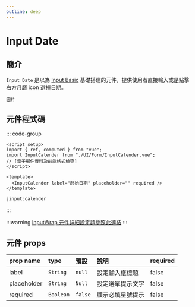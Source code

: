 ```yaml
---
outline: deep
---
```


# Input Date <Badge type="info" text="複合元件" />

## 簡介

`Input Date` 是以為 [Input Basic](InputBasic) 基礎搭建的元件，提供使用者直接輸入或是點擊右方月曆 icon 選擇日期。

```
圖片
```

## 元件程式碼

::: code-group

```vue [Vue]
<script setup>
import { ref, computed } from "vue";
import InputCalender from "./UI/Form/InputCalender.vue";
// [電子郵件資料及前端格式檢查]
</script>

<template>
  <InputCalender label="起始日期" placeholder="" required />
</template>
```

```cmd [VSCode Snippet]
jinput:calender
```

:::

:::warning
[InputWrap 元件詳細設定請參照此連結](InputWrap)
:::

## 元件 props

| prop name   | type      | 預設    | 說明             | required |
| :---------- | :-------- | :------ | :--------------- | :------- |
| label       | `String`  | `null`  | 設定輸入框標題   | false    |
| placeholder | `String`  | `Null`  | 設定選單提示文字 | false    |
| required    | `Boolean` | `false` | 顯示必填星號提示 | false    |

